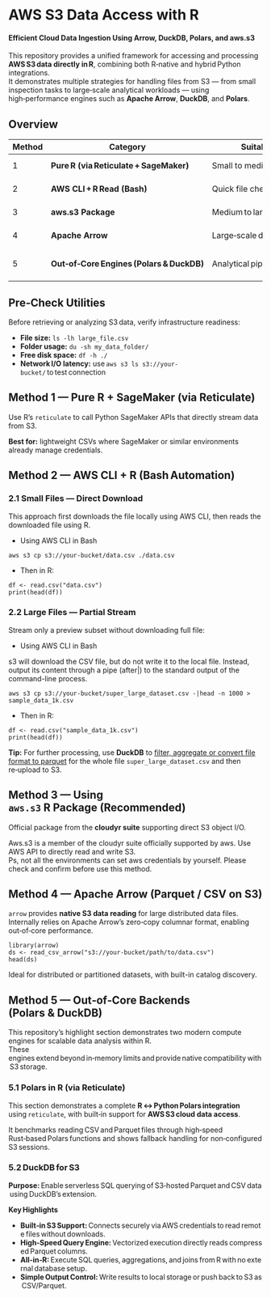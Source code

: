 # AWS S3 Data Access with R  
#### Efficient Cloud Data Ingestion Using Arrow, DuckDB, Polars, and aws.s3

This repository provides a unified framework for accessing and processing **AWS S3 data directly in R**, combining both R‑native and hybrid Python integrations.  
It demonstrates multiple strategies for handling files from S3 — from small inspection tasks to large‑scale analytical workloads — using high‑performance engines such as **Apache Arrow**, **DuckDB**, and **Polars**.



## Overview

| Method | Category | Suitable For | Key Features |
|---------|-----------|---------------|---------------|
| 1 | **Pure R (via Reticulate + SageMaker)** | Small to medium CSVs | Access SageMaker‑managed S3 data using Python APIs directly in R |
| 2 | **AWS CLI + R Read (Bash)** | Quick file checks | Lightweight approach for manual or scheduled ingestion |
| 3 | **aws.s3 Package** | Medium to large datasets | Official cloudyr API with native AWS integration |
| 4 | **Apache Arrow** | Large‑scale distributed data | Zero‑copy access with in‑memory columnar structure |
| 5 | **Out‑of‑Core Engines (Polars & DuckDB)** | Analytical pipelines | Multi‑threaded processing & SQL engine integration on S3 sources |




## Pre‑Check Utilities

Before retrieving or analyzing S3 data, verify infrastructure readiness:

- **File size:** `ls -lh large_file.csv`  
- **Folder usage:** `du -sh my_data_folder/`  
- **Free disk space:** `df -h ./`  
- **Network I/O latency:** use `aws s3 ls s3://your-bucket/` to test connection  




## Method 1 — Pure R + SageMaker (via Reticulate)
Use R’s `reticulate` to call Python SageMaker APIs that directly stream data from S3.<br>

**Best for:** lightweight CSVs where SageMaker or similar environments already manage credentials.




## Method 2 — AWS CLI + R (Bash Automation)

### 2.1 Small Files — Direct Download

This approach first downloads the file locally using AWS CLI, then reads the downloaded file using R.<br>
- Using AWS CLI in Bash<br>

`aws s3 cp s3://your-bucket/data.csv ./data.csv` <br>

- Then in R:<br>
```
df <- read.csv("data.csv")
print(head(df)) 
```
          

### 2.2 Large Files — Partial Stream

Stream only a preview subset without downloading full file:<br>

- Using AWS CLI in Bash<br>

s3 will download the CSV file, but do not write it to the local file. Instead, output its content through a pipe (after|) to the standard output of the command-line process. <br>

`aws s3 cp s3://your-bucket/super_large_dataset.csv -|head -n 1000 > sample_data_1k.csv`<br>
     
- Then in R:<br>
```
df <- read.csv("sample_data_1k.csv")
print(head(df))
```

**Tip:** For further processing, use **DuckDB** to [filter, aggregate or convert file format to parquet](https://github.com/AnnieYIN080/High-Performance-R-Data-Pipeline-Framework) for the whole file `super_large_dataset.csv` and then re‑upload to S3.<br>



## Method 3 — Using `aws.s3` R Package (Recommended)

Official package from the **cloudyr suite** supporting direct S3 object I/O.

Aws.s3 is a member of the cloudyr suite officially supported by aws. Use AWS API to directly read and write S3. <br>
Ps, not all the environments can set aws credentials by yourself. Please check and confirm before use this method.<br>


## Method 4 — Apache Arrow (Parquet / CSV on S3)

`arrow` provides **native S3 data reading** for large distributed data files.  <br>
Internally relies on Apache Arrow’s zero‑copy columnar format, enabling out‑of‑core performance.<br>

```
library(arrow)
ds <- read_csv_arrow("s3://your-bucket/path/to/data.csv")
head(ds)
```

Ideal for distributed or partitioned datasets, with built-in catalog discovery.



## Method 5 — Out‑of‑Core Backends (Polars & DuckDB)

This repository’s highlight section demonstrates two modern compute engines for scalable data analysis within R.  
These engines extend beyond in‑memory limits and provide native compatibility with S3 storage.


### 5.1 Polars in R (via Reticulate)

This section demonstrates a complete **R ↔ Python Polars integration** using `reticulate`, with built‑in support for **AWS S3 cloud data access**.  


It benchmarks reading CSV and Parquet files through high‑speed Rust‑based Polars functions and shows fallback handling for non‑configured S3 sessions.




### 5.2 DuckDB for S3


**Purpose:** Enable serverless SQL querying of S3‑hosted Parquet and CSV data using DuckDB’s extension.

**Key Highlights**

- **Built‑in S3 Support:** Connects securely via AWS credentials to read remote files without downloads. 
- **High‑Speed Query Engine:** Vectorized execution directly reads compressed Parquet columns.  
- **All‑in‑R:** Execute SQL queries, aggregations, and joins from R with no external database setup.  
- **Simple Output Control:** Write results to local storage or push back to S3 as CSV/Parquet.  


